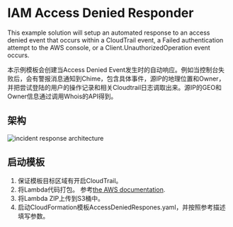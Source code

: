 # IAM Access Denied Responder
This example solution will setup an automated response to an access denied event that occurs within a CloudTrail event, a Failed authentication attempt to the AWS console, or a Client.UnauthorizedOperation event occurs.

本示例模板会创建当Access Denied Event发生时的自动响应。例如当控制台失败后，会有警报消息通知到Chime，包含具体事件，源IP的地理位置和Owner，并把尝试登陆的用户的操作记录和相关Cloudtrail日志调取出来。源IP的GEO和Owner信息通过调用Whois的API得到。
## 架构
![incident response architecture](incident-response-architecture.png)

## 启动模板
1. 保证模板目标区域有开启CloudTrail。
2. 将Lambda代码打包。 参考[the AWS documentation](https://docs.aws.amazon.com/lambda/latest/dg/lambda-python-how-to-create-deployment-package.html). 
3. 将Lambda ZIP上传到S3桶中。
4. 启动CloudFormation模板AccessDeniedRespones.yaml，并按照参考描述填写参数。
